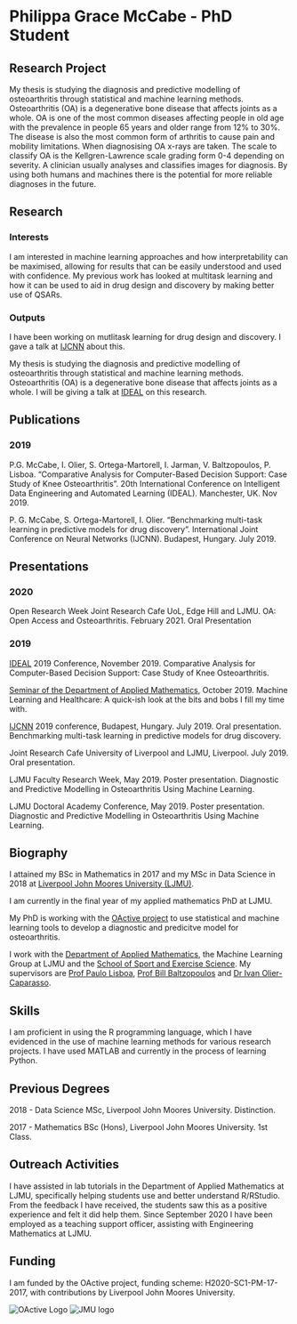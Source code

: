 # Philippa Grace McCabe - PhD Student

## Research Project
My thesis is studying the diagnosis and predictive modelling of osteoarthritis through statistical and machine learning methods. 
Osteoarthritis (OA) is a degenerative bone disease that affects joints as a whole. OA is one of the most common diseases affecting people in old age with the prevalence in people 65 years and older range from 12% to 30%. The disease is also the most common form of arthritis to cause pain and mobility limitations. 
When diagnosising OA x-rays are taken. The scale to classify OA is the Kellgren-Lawrence scale grading form 0-4 depending on severity. A clinician usually analyses and classifies images for diagnosis. By using both humans and machines there is the potential for more reliable diagnoses in the future. 

## Research 
### Interests
I am interested in machine learning approaches and how interpretability can be maximised, allowing for results that can be easily understood and used with confidence. My previous work has looked at multitask learning and how it can be used to aid in drug design and discovery by making better use of QSARs. 

### Outputs
I have been  working on mutlitask learning for drug design and discovery. I gave a talk at [IJCNN](https://www.ijcnn.org/) about this.

My thesis is studying the diagnosis and predictive modelling of osteoarthritis through statistical and machine learning methods. Osteoarthritis (OA) is a degenerative bone disease that affects joints as a whole. I will be giving a talk at [IDEAL](http://www.confercare.manchester.ac.uk/events/ideal2019/) on this research.

## Publications
### 2019
P.G. McCabe, I. Olier, S. Ortega-Martorell, I. Jarman, V. Baltzopoulos, P. Lisboa. “Comparative Analysis for Computer-Based Decision Support: Case Study of Knee Osteoarthritis”. 20th International Conference on Intelligent Data Engineering and Automated Learning (IDEAL). Manchester, UK. Nov 2019. 

P. G. McCabe, S. Ortega-Martorell, I. Olier. “Benchmarking multi-task learning in predictive models for drug discovery”. International Joint Conference on Neural Networks (IJCNN). Budapest, Hungary. July 2019.

## Presentations
### 2020
Open Research Week Joint Research Cafe UoL, Edge Hill and LJMU. OA: Open Access and Osteoarthritis. February 2021. Oral Presentation

### 2019
[IDEAL](http://www.confercare.manchester.ac.uk/events/ideal2019/) 2019 Conference, November 2019. Comparative Analysis for Computer-Based Decision Support: Case Study of Knee Osteoarthritis. 

[Seminar of the Department of Applied Mathematics](http://www.cms.livjm.ac.uk/APMSeminar/index.php/seminar-2019-2020-semester-1/16-10-2019-philippa-mccabe/), October 2019. Machine Learning and Healthcare: A quick-ish look at the bits and bobs I fill my time with.  

[IJCNN](https://www.ijcnn.org/)  2019 conference, Budapest, Hungary. July 2019. Oral presentation. Benchmarking multi-task learning in predictive models for drug discovery.

Joint Research Cafe University of Liverpool and LJMU, Liverpool. July 2019. Oral presentation.

LJMU Faculty Research Week, May 2019. Poster presentation. Diagnostic and Predictive Modelling in Osteoarthritis Using Machine Learning. 

LJMU Doctoral Academy Conference, May 2019. Poster presentation. Diagnostic and Predictive Modelling in Osteoarthritis Using Machine Learning. 

## Biography
I attained my BSc in Mathematics in 2017 and my MSc in Data Science in 2018 at [Liverpool John Moores University (LJMU)](https://www.ljmu.ac.uk/). 

I am currently in the final year of my applied mathematics PhD at LJMU.

My PhD is working with the [OActive project](https://www.oactive.eu/) to use statistical and machine learning tools to develop a diagnostic and predicitve model for osteoarthritis. 

I work with the [Department of Applied Mathematics](https://www.ljmu.ac.uk/about-us/faculties/faculty-of-engineering-and-technology/department-of-applied-mathematics), the Machine Learning Group at LJMU and the [School of Sport and Exercise Science](https://www.ljmu.ac.uk/about-us/faculties/faculty-of-science/school-of-sport-and-exercise-sciences). My supervisors are [Prof Paulo Lisboa](https://www.ljmu.ac.uk/about-us/staff-profiles/faculty-of-engineering-and-technology/department-of-applied-mathematics/paulo-lisboa), [Prof Bill Baltzopoulos](https://www.ljmu.ac.uk/about-us/staff-profiles/faculty-of-science/sport-and-exercise-sciences/bill-baltzopoulos) and [Dr Ivan Olier-Caparasso](https://www.ljmu.ac.uk/about-us/staff-profiles/faculty-of-engineering-and-technology/department-of-applied-mathematics/ivan-olier-caparroso).

## Skills
I am proficient in using the R programming language, which I have evidenced in the use of machine learning methods for various research projects. I have used MATLAB and currently in the process of learning Python. 

## Previous Degrees
2018 - Data Science MSc, Liverpool John Moores University. Distinction.

2017 - Mathematics BSc (Hons), Liverpool John Moores University. 1st Class.

## Outreach Activities
I have assisted in lab tutorials in the Department of Applied Mathematics at LJMU, specifically helping students use and better understand R/RStudio. From the feedback I have received, the students saw this as a positive experience and felt it did help them.
Since September 2020 I have been employed as a teaching support officer, assisting with Engineering Mathematics at LJMU.

## Funding
I am funded by the OActive project, funding scheme: H2020-SC1-PM-17-2017, with contributions by Liverpool John Moores University.

![OActive Logo](https://pbs.twimg.com/profile_images/940216056517296128/-iKRG-vG_400x400.jpg)
![JMU logo](https://media.giphy.com/media/j5oNja128tfrMhHSgA/giphy.gif)

